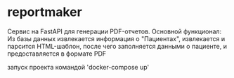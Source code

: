 # reportmaker
Сервис на FastAPI для генерации PDF-отчетов. 
Основной функционал: Из базы данных извлекается информация о "Пациентах", 
извлекается и парсится HTML-шаблон, после чего заполняется данными о пациенте, и предоставляется в формате PDF

запуск проекта командой 'docker-compose up'
